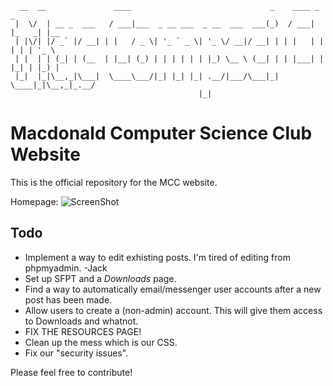 ```
  __  __               ____                               _    ____ _       _     
 |  \/  | __ _  ___   / ___|___  _ __ ___  _ __  ___  ___(_)  / ___| |_   _| |__  
 | |\/| |/ _` |/ __| | |   / _ \| '_ ` _ \| '_ \/ __|/ __| | | |   | | | | | '_ \ 
 | |  | | (_| | (__  | |__| (_) | | | | | | |_) \__ \ (__| | | |___| | |_| | |_) |
 |_|  |_|\__,_|\___|  \____\___/|_| |_| |_| .__/|___/\___|_|  \____|_|\__,_|_.__/ 
                                          |_|                                     
```

# Macdonald Computer Science Club Website
This is the official repository for the MCC website.

Homepage:
![ScreenShot](https://i.gyazo.com/7e0f7dc50fcfc97fbb27703654e68db5.png)

## Todo
* Implement a way to edit exhisting posts. I'm tired of editing from phpmyadmin. -Jack
* Set up SFPT and a *Downloads* page.
* Find a way to automatically email/messenger user accounts after a new post has been made.
* Allow users to create a (non-admin) account. This will give them access to Downloads and whatnot.
* FIX THE RESOURCES PAGE!
* Clean up the mess which is our CSS.
* Fix our "security issues".


Please feel free to contribute!

